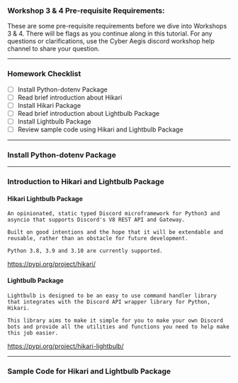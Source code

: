 ### Workshop 3 & 4 Pre-requisite Requirements:

These are some pre-requisite requirements before we dive into Workshops 3 & 4. There will be flags as you continue along in this tutorial. For any questions or clarifications, use the Cyber Aegis discord workshop help channel to share your question.

---
### Homework Checklist

- [ ] Install Python-dotenv Package  
- [ ] Read brief introduction about Hikari 
- [ ] Install Hikari Package
- [ ] Read brief introduction about Lightbulb Package
- [ ] Install Lightbulb Package
- [ ] Review sample code using Hikari and Lightbulb Package

---
### Install Python-dotenv Package


---

### Introduction to Hikari and Lightbulb Package


#### Hikari Lightbulb Package

    An opinionated, static typed Discord microframework for Python3 and asyncio that supports Discord's V8 REST API and Gateway.

    Built on good intentions and the hope that it will be extendable and reusable, rather than an obstacle for future development.

    Python 3.8, 3.9 and 3.10 are currently supported.


https://pypi.org/project/hikari/

#### Lightbulb Package

    Lightbulb is designed to be an easy to use command handler library that integrates with the Discord API wrapper library for Python, Hikari.

    This library aims to make it simple for you to make your own Discord bots and provide all the utilities and functions you need to help make this job easier.

https://pypi.org/project/hikari-lightbulb/

---
### Sample Code for Hikari and Lightbulb Package